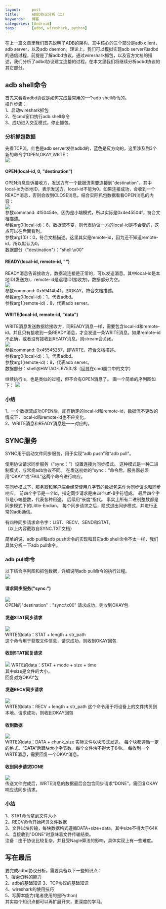 ```yaml
---
layout:     post
title:      ADBD协议分析（二）
keywords:   博客
categories: [Android]
tags:	    [adbd, wireshark, python]
---
```


在上一篇文章里我们首先说明了ADB的架构，其中核心的三个部分是adb client，adb server，以及adb daemon。理论上，我们可以模拟实现adb server和adbd的通信过程，前提是了解adbd协议。通过wireshark抓包，以及官方文档的描述，我们分析了adbd协议建立连接的过程。在本文里我们将继续分析adbd协议的其它部分。

## adb shell命令

首先来看看adbd协议是如何完成最常用的一个adb shell命令的。   
操作步骤：   
1、启动wireshark抓包  
2、在cmd窗口执行adb shell命令  
3、成功进入交互模式，停止抓包。   

### 分析抓包数据    
先看TCP流，红色是adb server发往adbd的，蓝色是反方向的，这里涉及到3个新的命令字OPEN,OKAY,WRTE：    
 ![](/images/images_2017/shell_1.jpg)  

#### OPEN(local-id, 0, "destination")  
OPEN消息告诉接收方，发送方有一个数据流需要连接到"destination"，其中local-id为本地ID，表示发送方，local-id不能为0。如果连接成功，会收到一个READY消息，否则会收到CLOSE消息。结合实际抓包数据看看OPEN消息的内容：  
 ![](/images/images_2017/shell_2.jpg)   
参数command: 4f50454e，因为是小端模式，所以实际是0x4e45504f，符合文档描述。  
参数arg0(local-id)：8，数据流不变，则代表协议一方的local-id是不会变的，这点可以在后面看到。  
参数arg1(0)：0，符合文档描述。这里其实是remote-id，因为还不知道remote-id，所以默认为0。  
数据部分（"destination"）："shell:\x00"    

#### READY(local-id, remote-id, "")  
READY消息告诉接收方，数据流连接是正常的，可以发送消息。其中local-id是本地ID(发送方)，remote-id是远程ID(接收方)，数据部分为空。  
 ![](/images/images_2017/shell_3.jpg)  
参数command: 0x59414b4f，即OKAY，符合文档描述。  
参数arg0(local-id)：1，代表adbd。  
参数arg1(remote-id)：8，代表adb server。   

#### WRITE(local-id, remote-id, "data")  
WRITE消息发送数据给接收方，同READY消息一样，需要包含local-id和remote-id。并且只有接收到一条READY消息，才会发送一条WRITE消息。如果remote-id不正确，或者没有接收到READY消息，则stream会关闭。  
 ![](/images/images_2017/shell_4.jpg)    
参数command: 0x45545257，即WRTE，符合文档描述。  
参数arg0(local-id)：1，代表adbd。  
参数arg1(remote-id)：8，代表adb server。   
数据部分：shell@HWTAG-L6753:/$（回显在cmd窗口中的文字）   

继续执行ls，也是类似的过程，但不会有OPEN消息了。 画一个简单的序列图如下： 
 ![](/images/images_2017/shell_5.jpg)    

### 小结 
  
1、一个数据流成功OPEN后，即有确定的local-id和remote-id，数据流不更改的情况下，local-id和remote-id也不应变化。  
2、WRITE消息和READY消息是一一对应的。  

## SYNC服务  
SYNC用于启动文件同步服务，用于实现“adb push”和“adb pull”。   

使用协议请求同步服务（“sync：”）设置连接为同步模式。 这种模式是一种二进制模式，与常规adb协议不同。 在发送初始的“sync：”命令后，服务器必须用“OKAY”或“FAIL”这两个命令进行响应。     

在同步模式下，服务器和客户端会经常使用八字节的数据包来作为同步请求和同步响应。 前四个字节是一个id，指定同步请求是由四个utf-8字符组成。 最后四个字节是小端整数，代表各种用途。 后续用“长度”指代。 事实上所有二进制整数都是同步模式下的Little-Endian。 每个同步请求之后，隐式退出同步模式，并进行正常的adb通信。    

有四种同步请求命令字：LIST、RECV、SEND和STAT。    
（以上内容截取自SYNC.TXT文档）  

简单的说，adb pull和adb push命令的实现和其它adb shell命令不太一样，我们具体分析一下adb pull命令。

### adb pull命令     

以下结合序列图和抓包数据，详细说明adb pull命令的执行过程。  
 ![](/images/images_2017/pull_2.jpg)        
#### 请求同步服务("sync:")  
 ![](/images/images_2017/pull_3.jpg)  
OPEN的"destination"："sync:\x00"
请求成功，则收到OKAY包  
#### 发送STAT同步请求  
 ![](/images/images_2017/pull_4.jpg)    
WRTE的data：STAT + length + str_path  
这个命令用于获取文件信息，请求成功，则收到OKAY回包  
#### 收到STAT回复请求   
 ![](/images/images_2017/pull_5.jpg) 
WRTE的data：STAT + mode + size + time  
其中size是文件的大小。  
回复对方OKAY包   
#### 发送RECV同步请求 
 ![](/images/images_2017/pull_6.jpg)  
WRTE的data：RECV + length + str_path 
这个命令用于将设备上的文件拷贝到本地。请求成功，则收到OKAY回包  
#### 收到数据  
 ![](/images/images_2017/pull_7.jpg)  
WRTE的data：DATA + chunk_size 
实际文件以块形式发送。 每个块都遵循一定的格式。“DATA”后跟块大小字节数。每个文件块不得大于64k。 
每收到一个WRTE消息，需要回复一个OKAY消息。  
#### 收到同步请求DONE  
 ![](/images/images_2017/pull_8.jpg)     
传送文件完成后，WRTE消息的数据最后会包含同步请求“DONE”，需回复OKAY响应该同步请求。    

### 小结  
 
1、STAT命令拿到文件大小  
2、RECV命令开始拷贝文件数据  
3、文件以块传输，每块数据格式遵循DATA+size+data，其中size不得大于64K 
4、当接收到"DONE"时意味着文件传输结束。   
注备：由于协议比较复杂，并且受Nagle算法的影响，具体实现上有一些难度。
  

## 写在最后   
要完成adbd协议分析，需要具备以下一些知识点：  
1、搜索资料的能力  
2、adb的基础知识
3、TCP协议的基础知识  
4、wireshark的使用技巧  
5、写脚本能力(笔者使用的是Python)  
其实每个知识点都可以再扩展开来，更深度的学习。



  

